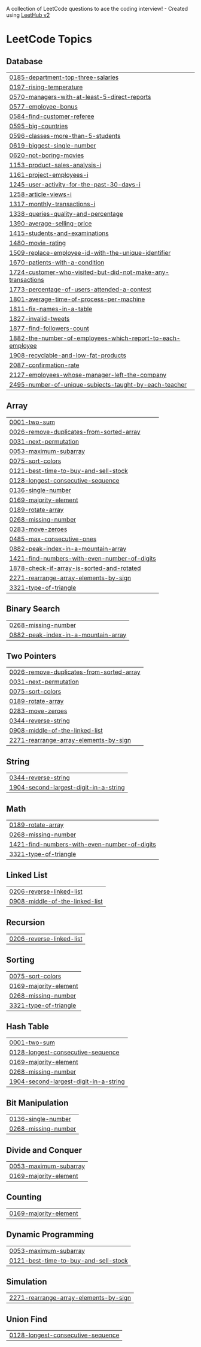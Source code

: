 A collection of LeetCode questions to ace the coding interview! - Created using [LeetHub v2](https://github.com/arunbhardwaj/LeetHub-2.0)
<!---LeetCode Topics Start-->
# LeetCode Topics
## Database
|  |
| ------- |
| [0185-department-top-three-salaries](https://github.com/SinhaAshi/SQLQUEST/tree/master/0185-department-top-three-salaries) |
| [0197-rising-temperature](https://github.com/SinhaAshi/SQLQUEST/tree/master/0197-rising-temperature) |
| [0570-managers-with-at-least-5-direct-reports](https://github.com/SinhaAshi/SQLQUEST/tree/master/0570-managers-with-at-least-5-direct-reports) |
| [0577-employee-bonus](https://github.com/SinhaAshi/SQLQUEST/tree/master/0577-employee-bonus) |
| [0584-find-customer-referee](https://github.com/SinhaAshi/SQLQUEST/tree/master/0584-find-customer-referee) |
| [0595-big-countries](https://github.com/SinhaAshi/SQLQUEST/tree/master/0595-big-countries) |
| [0596-classes-more-than-5-students](https://github.com/SinhaAshi/SQLQUEST/tree/master/0596-classes-more-than-5-students) |
| [0619-biggest-single-number](https://github.com/SinhaAshi/SQLQUEST/tree/master/0619-biggest-single-number) |
| [0620-not-boring-movies](https://github.com/SinhaAshi/SQLQUEST/tree/master/0620-not-boring-movies) |
| [1153-product-sales-analysis-i](https://github.com/SinhaAshi/SQLQUEST/tree/master/1153-product-sales-analysis-i) |
| [1161-project-employees-i](https://github.com/SinhaAshi/SQLQUEST/tree/master/1161-project-employees-i) |
| [1245-user-activity-for-the-past-30-days-i](https://github.com/SinhaAshi/SQLQUEST/tree/master/1245-user-activity-for-the-past-30-days-i) |
| [1258-article-views-i](https://github.com/SinhaAshi/SQLQUEST/tree/master/1258-article-views-i) |
| [1317-monthly-transactions-i](https://github.com/SinhaAshi/SQLQUEST/tree/master/1317-monthly-transactions-i) |
| [1338-queries-quality-and-percentage](https://github.com/SinhaAshi/SQLQUEST/tree/master/1338-queries-quality-and-percentage) |
| [1390-average-selling-price](https://github.com/SinhaAshi/SQLQUEST/tree/master/1390-average-selling-price) |
| [1415-students-and-examinations](https://github.com/SinhaAshi/SQLQUEST/tree/master/1415-students-and-examinations) |
| [1480-movie-rating](https://github.com/SinhaAshi/SQLQUEST/tree/master/1480-movie-rating) |
| [1509-replace-employee-id-with-the-unique-identifier](https://github.com/SinhaAshi/SQLQUEST/tree/master/1509-replace-employee-id-with-the-unique-identifier) |
| [1670-patients-with-a-condition](https://github.com/SinhaAshi/SQLQUEST/tree/master/1670-patients-with-a-condition) |
| [1724-customer-who-visited-but-did-not-make-any-transactions](https://github.com/SinhaAshi/SQLQUEST/tree/master/1724-customer-who-visited-but-did-not-make-any-transactions) |
| [1773-percentage-of-users-attended-a-contest](https://github.com/SinhaAshi/SQLQUEST/tree/master/1773-percentage-of-users-attended-a-contest) |
| [1801-average-time-of-process-per-machine](https://github.com/SinhaAshi/SQLQUEST/tree/master/1801-average-time-of-process-per-machine) |
| [1811-fix-names-in-a-table](https://github.com/SinhaAshi/SQLQUEST/tree/master/1811-fix-names-in-a-table) |
| [1827-invalid-tweets](https://github.com/SinhaAshi/SQLQUEST/tree/master/1827-invalid-tweets) |
| [1877-find-followers-count](https://github.com/SinhaAshi/SQLQUEST/tree/master/1877-find-followers-count) |
| [1882-the-number-of-employees-which-report-to-each-employee](https://github.com/SinhaAshi/SQLQUEST/tree/master/1882-the-number-of-employees-which-report-to-each-employee) |
| [1908-recyclable-and-low-fat-products](https://github.com/SinhaAshi/SQLQUEST/tree/master/1908-recyclable-and-low-fat-products) |
| [2087-confirmation-rate](https://github.com/SinhaAshi/SQLQUEST/tree/master/2087-confirmation-rate) |
| [2127-employees-whose-manager-left-the-company](https://github.com/SinhaAshi/SQLQUEST/tree/master/2127-employees-whose-manager-left-the-company) |
| [2495-number-of-unique-subjects-taught-by-each-teacher](https://github.com/SinhaAshi/SQLQUEST/tree/master/2495-number-of-unique-subjects-taught-by-each-teacher) |
## Array
|  |
| ------- |
| [0001-two-sum](https://github.com/SinhaAshi/SQLQUEST/tree/master/0001-two-sum) |
| [0026-remove-duplicates-from-sorted-array](https://github.com/SinhaAshi/SQLQUEST/tree/master/0026-remove-duplicates-from-sorted-array) |
| [0031-next-permutation](https://github.com/SinhaAshi/SQLQUEST/tree/master/0031-next-permutation) |
| [0053-maximum-subarray](https://github.com/SinhaAshi/SQLQUEST/tree/master/0053-maximum-subarray) |
| [0075-sort-colors](https://github.com/SinhaAshi/SQLQUEST/tree/master/0075-sort-colors) |
| [0121-best-time-to-buy-and-sell-stock](https://github.com/SinhaAshi/SQLQUEST/tree/master/0121-best-time-to-buy-and-sell-stock) |
| [0128-longest-consecutive-sequence](https://github.com/SinhaAshi/SQLQUEST/tree/master/0128-longest-consecutive-sequence) |
| [0136-single-number](https://github.com/SinhaAshi/SQLQUEST/tree/master/0136-single-number) |
| [0169-majority-element](https://github.com/SinhaAshi/SQLQUEST/tree/master/0169-majority-element) |
| [0189-rotate-array](https://github.com/SinhaAshi/SQLQUEST/tree/master/0189-rotate-array) |
| [0268-missing-number](https://github.com/SinhaAshi/SQLQUEST/tree/master/0268-missing-number) |
| [0283-move-zeroes](https://github.com/SinhaAshi/SQLQUEST/tree/master/0283-move-zeroes) |
| [0485-max-consecutive-ones](https://github.com/SinhaAshi/SQLQUEST/tree/master/0485-max-consecutive-ones) |
| [0882-peak-index-in-a-mountain-array](https://github.com/SinhaAshi/SQLQUEST/tree/master/0882-peak-index-in-a-mountain-array) |
| [1421-find-numbers-with-even-number-of-digits](https://github.com/SinhaAshi/SQLQUEST/tree/master/1421-find-numbers-with-even-number-of-digits) |
| [1878-check-if-array-is-sorted-and-rotated](https://github.com/SinhaAshi/SQLQUEST/tree/master/1878-check-if-array-is-sorted-and-rotated) |
| [2271-rearrange-array-elements-by-sign](https://github.com/SinhaAshi/SQLQUEST/tree/master/2271-rearrange-array-elements-by-sign) |
| [3321-type-of-triangle](https://github.com/SinhaAshi/SQLQUEST/tree/master/3321-type-of-triangle) |
## Binary Search
|  |
| ------- |
| [0268-missing-number](https://github.com/SinhaAshi/SQLQUEST/tree/master/0268-missing-number) |
| [0882-peak-index-in-a-mountain-array](https://github.com/SinhaAshi/SQLQUEST/tree/master/0882-peak-index-in-a-mountain-array) |
## Two Pointers
|  |
| ------- |
| [0026-remove-duplicates-from-sorted-array](https://github.com/SinhaAshi/SQLQUEST/tree/master/0026-remove-duplicates-from-sorted-array) |
| [0031-next-permutation](https://github.com/SinhaAshi/SQLQUEST/tree/master/0031-next-permutation) |
| [0075-sort-colors](https://github.com/SinhaAshi/SQLQUEST/tree/master/0075-sort-colors) |
| [0189-rotate-array](https://github.com/SinhaAshi/SQLQUEST/tree/master/0189-rotate-array) |
| [0283-move-zeroes](https://github.com/SinhaAshi/SQLQUEST/tree/master/0283-move-zeroes) |
| [0344-reverse-string](https://github.com/SinhaAshi/SQLQUEST/tree/master/0344-reverse-string) |
| [0908-middle-of-the-linked-list](https://github.com/SinhaAshi/SQLQUEST/tree/master/0908-middle-of-the-linked-list) |
| [2271-rearrange-array-elements-by-sign](https://github.com/SinhaAshi/SQLQUEST/tree/master/2271-rearrange-array-elements-by-sign) |
## String
|  |
| ------- |
| [0344-reverse-string](https://github.com/SinhaAshi/SQLQUEST/tree/master/0344-reverse-string) |
| [1904-second-largest-digit-in-a-string](https://github.com/SinhaAshi/SQLQUEST/tree/master/1904-second-largest-digit-in-a-string) |
## Math
|  |
| ------- |
| [0189-rotate-array](https://github.com/SinhaAshi/SQLQUEST/tree/master/0189-rotate-array) |
| [0268-missing-number](https://github.com/SinhaAshi/SQLQUEST/tree/master/0268-missing-number) |
| [1421-find-numbers-with-even-number-of-digits](https://github.com/SinhaAshi/SQLQUEST/tree/master/1421-find-numbers-with-even-number-of-digits) |
| [3321-type-of-triangle](https://github.com/SinhaAshi/SQLQUEST/tree/master/3321-type-of-triangle) |
## Linked List
|  |
| ------- |
| [0206-reverse-linked-list](https://github.com/SinhaAshi/SQLQUEST/tree/master/0206-reverse-linked-list) |
| [0908-middle-of-the-linked-list](https://github.com/SinhaAshi/SQLQUEST/tree/master/0908-middle-of-the-linked-list) |
## Recursion
|  |
| ------- |
| [0206-reverse-linked-list](https://github.com/SinhaAshi/SQLQUEST/tree/master/0206-reverse-linked-list) |
## Sorting
|  |
| ------- |
| [0075-sort-colors](https://github.com/SinhaAshi/SQLQUEST/tree/master/0075-sort-colors) |
| [0169-majority-element](https://github.com/SinhaAshi/SQLQUEST/tree/master/0169-majority-element) |
| [0268-missing-number](https://github.com/SinhaAshi/SQLQUEST/tree/master/0268-missing-number) |
| [3321-type-of-triangle](https://github.com/SinhaAshi/SQLQUEST/tree/master/3321-type-of-triangle) |
## Hash Table
|  |
| ------- |
| [0001-two-sum](https://github.com/SinhaAshi/SQLQUEST/tree/master/0001-two-sum) |
| [0128-longest-consecutive-sequence](https://github.com/SinhaAshi/SQLQUEST/tree/master/0128-longest-consecutive-sequence) |
| [0169-majority-element](https://github.com/SinhaAshi/SQLQUEST/tree/master/0169-majority-element) |
| [0268-missing-number](https://github.com/SinhaAshi/SQLQUEST/tree/master/0268-missing-number) |
| [1904-second-largest-digit-in-a-string](https://github.com/SinhaAshi/SQLQUEST/tree/master/1904-second-largest-digit-in-a-string) |
## Bit Manipulation
|  |
| ------- |
| [0136-single-number](https://github.com/SinhaAshi/SQLQUEST/tree/master/0136-single-number) |
| [0268-missing-number](https://github.com/SinhaAshi/SQLQUEST/tree/master/0268-missing-number) |
## Divide and Conquer
|  |
| ------- |
| [0053-maximum-subarray](https://github.com/SinhaAshi/SQLQUEST/tree/master/0053-maximum-subarray) |
| [0169-majority-element](https://github.com/SinhaAshi/SQLQUEST/tree/master/0169-majority-element) |
## Counting
|  |
| ------- |
| [0169-majority-element](https://github.com/SinhaAshi/SQLQUEST/tree/master/0169-majority-element) |
## Dynamic Programming
|  |
| ------- |
| [0053-maximum-subarray](https://github.com/SinhaAshi/SQLQUEST/tree/master/0053-maximum-subarray) |
| [0121-best-time-to-buy-and-sell-stock](https://github.com/SinhaAshi/SQLQUEST/tree/master/0121-best-time-to-buy-and-sell-stock) |
## Simulation
|  |
| ------- |
| [2271-rearrange-array-elements-by-sign](https://github.com/SinhaAshi/SQLQUEST/tree/master/2271-rearrange-array-elements-by-sign) |
## Union Find
|  |
| ------- |
| [0128-longest-consecutive-sequence](https://github.com/SinhaAshi/SQLQUEST/tree/master/0128-longest-consecutive-sequence) |
<!---LeetCode Topics End-->